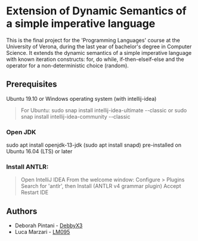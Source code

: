 # Extension of Dynamic Semantics of a simple imperative language

This is the final project for the 'Programming Languages' course at the University of Verona, during the last year of bachelor's degree in Computer Science.
It extends the dynamic semantics of a simple imperative language with known iteration constructs: for, do while, if-then-elseif-else and the operator for a non-deterministic choice (random). 

## Prerequisites

Ubuntu 19.10 or Windows operating system (with intellij-idea)
> For Ubuntu:
sudo snap install intellij-idea-ultimate --classic
or
sudo snap install intellij-idea-community --classic

### Open JDK
sudo apt install openjdk-13-jdk
(sudo apt install snapd) pre-installed on Ubuntu 16.04 (LTS) or later


### Install ANTLR:
> Open IntelliJ IDEA
From the welcome window:
> Configure > Plugins
Search for 'antlr', then
> Install (ANTLR v4 grammar plugin)
> Accept
> Restart IDE

## Authors

* Deborah Pintani - [DebbyX3](https://github.com/DebbyX3)
* Luca Marzari - [LM095](https://github.com/LM095)
